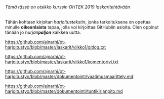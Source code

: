 ###### Tämä tässä on otsikko kurssin OHTEK 2019 laskaritehtävään


Tähän kohtaan kirjoitan *harjoitustekstin*, jonka tarkoituksena on opettaa
minulle **oikeanlaista** tapaa, jolla voi kirjoittaa GitHubiin asioita. Olen
oppinut tänään jo _hurjan**paljon**_ kaikkea uutta.

https://github.com/ajnarhi/ot-harjoitustyo/blob/master/laskarit/viikko1/gitlog.txt

https://github.com/ajnarhi/ot-harjoitustyo/blob/master/laskarit/viikko1/komentorivi.txt

https://github.com/ajnarhi/ot-harjoitustyo/blob/master/dokumentointi/vaatimusmaarittely.md

https://github.com/ajnarhi/ot-harjoitustyo/blob/master/dokumentointi/tuntikirjanpito.md

